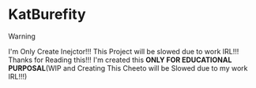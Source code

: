 # KatBurefity

> [!WARNING]
> I'm Only Create Inejctor!!! This Project will be slowed due to work IRL!!! Thanks for Reading this!!! I'm created this **ONLY FOR EDUCATIONAL PURPOSAL**(WIP and Creating This Cheeto will be Slowed due to my work IRL!!!)
